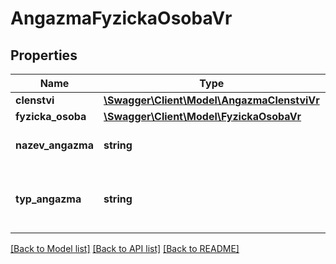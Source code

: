 # AngazmaFyzickaOsobaVr

## Properties
Name | Type | Description | Notes
------------ | ------------- | ------------- | -------------
**clenstvi** | [**\Swagger\Client\Model\AngazmaClenstviVr**](AngazmaClenstviVr.md) |  | [optional] 
**fyzicka_osoba** | [**\Swagger\Client\Model\FyzickaOsobaVr**](FyzickaOsobaVr.md) |  | [optional] 
**nazev_angazma** | **string** | Název angažmá - nestandardní | [optional] 
**typ_angazma** | **string** | Typ angažmá  - kód (ciselnikKod: TypAngazma, zdroj: vr) | [optional] 

[[Back to Model list]](../../README.md#documentation-for-models) [[Back to API list]](../../README.md#documentation-for-api-endpoints) [[Back to README]](../../README.md)

